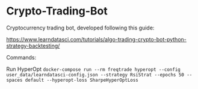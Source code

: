 # Crypto-Trading-Bot
Cryptocurrency trading bot, developed following this guide:

https://www.learndatasci.com/tutorials/algo-trading-crypto-bot-python-strategy-backtesting/



Commands:

Run HyperOpt
`docker-compose run --rm freqtrade hyperopt --config user_data/learndatasci-config.json --strategy RsiStrat --epochs 50 --spaces default --hyperopt-loss SharpeHyperOptLoss`
